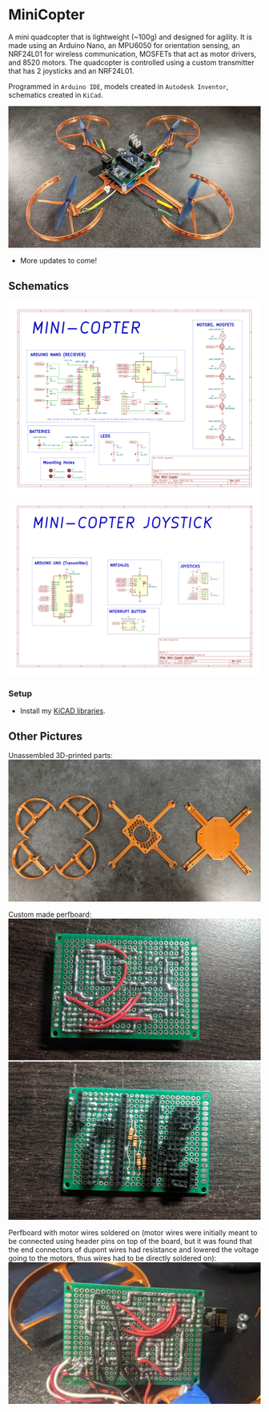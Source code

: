 # MiniCopter
A mini quadcopter that is lightweight (~100g) and designed for agility. It is made using an Arduino Nano, an MPU6050 for orientation sensing, an NRF24L01 for wireless communication, MOSFETs that act as motor drivers, and 8520 motors. The quadcopter is controlled using a custom transmitter that has 2 joysticks and an NRF24L01.

Programmed in `Arduino IDE`, models created in `Autodesk Inventor`, schematics created in `KiCad`.

![CopterPic5](./Images/CopterPic0.jpg)

- More updates to come!

## Schematics
![CopterSchematic](./Schematics/MiniCopterSchematic/MiniCopterSchematic.svg)
![CopterSchematic](./Schematics/MiniCopterTransmitterSchematic/MiniCopterTransmitterSchematic.svg)

### Setup
- Install my [KiCAD libraries](https://github.com/AbhinavA10/kicad-libraries).

## Other Pictures
Unassembled 3D-printed parts:
![CopterPic4](./Images/CopterPic4.jpg)

Custom made perfboard:
![CopterPic1](./Images/CopterPic1.jpg)
![CopterPic2](./Images/CopterPic2.jpg)

Perfboard with motor wires soldered on (motor wires were initially meant to be connected using header pins on top of the board, but it was found that the end connectors of dupont wires had resistance and lowered the voltage going to the motors, thus wires had to be directly soldered on):
![CopterPic9](./Images/CopterPic9.jpg)

